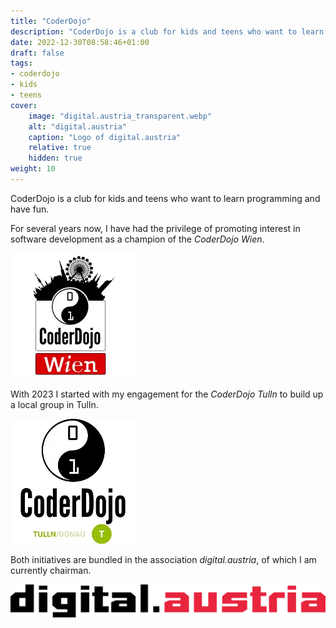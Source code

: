 ```yaml
---
title: "CoderDojo"
description: "CoderDojo is a club for kids and teens who want to learn programming and have fun."
date: 2022-12-30T08:58:46+01:00
draft: false
tags:
- coderdojo
- kids
- teens
cover:
    image: "digital.austria_transparent.webp"
    alt: "digital.austria"
    caption: "Logo of digital.austria"
    relative: true
    hidden: true
weight: 10
---
```


CoderDojo is a club for kids and teens who want to learn programming and have fun.

For several years now, I have had the privilege of promoting interest in software development as a champion of the _CoderDojo Wien_.

[![CoderDojo Wien](coderdojo-wien.webp#center "CoderDojo Wien Logo")](https://wien.coderdojo.net)

With 2023 I started with my engagement for the _CoderDojo Tulln_ to build up a local group in Tulln.

[![CoderDojo Tulln](coderdojo-tulln.webp#center "CoderDojo Tulln Logo")](https://facebook.com/coderdojotulln)

Both initiatives are bundled in the association _digital.austria_, of which I am currently chairman.

[![digital.austria](digital.austria_transparent.webp#center "digital.austria Logo")](https://digital-austria.at)
